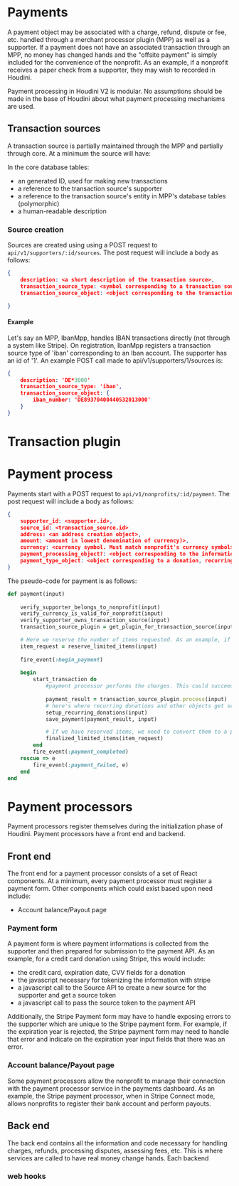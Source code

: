 # Payments

A payment object may be associated with a charge, refund, dispute or fee, etc. handled through a merchant processor plugin (MPP) as well as a supporter. If a payment does not have an associated transaction through an MPP, no money has changed hands and the "offsite payment" is simply included for the convenience of the nonprofit. As an example, if a nonprofit receives a paper check from a supporter, they may wish to recorded in Houdini.

Payment processing in Houdini V2 is modular. No assumptions should be made in the base of Houdini about what payment processing mechanisms are used.

## Transaction sources
A transaction source is partially maintained through the MPP and partially through core. At a minimum the source will have:

In the core database tables:
* an generated ID, used for making new transactions
* a reference to the transaction source's supporter
* a reference to the transaction source's entity in MPP's database tables (polymorphic)
* a human-readable description


### Source creation
Sources are created using using a POST request to `api/v1/supporters/:id/sources`. The post request will include a body as follows:
```json
{
    description: <a short description of the transaction source>,
    transaction_source_type: <symbol corresponding to a transaction source type (registered by MPP)>,
    transaction_source_object: <object corresponding to the transaction source>

}
```
#### Example
Let's say an MPP, IbanMpp, handles IBAN transactions directly (not through a system like Stripe). On registration, IbanMpp registers a transaction source type of 'iban' corresponding to an Iban account. The supporter has an id of '1'. An example POST call made to api/v1/supporters/1/sources is:
```json
{
    description: 'DE*3000'
    transaction_source_type: 'iban',
    transaction_source_object: {
        iban_number: 'DE89370400440532013000'
    }
}
```

# Transaction plugin

# Payment process

Payments start with a POST request to `api/v1/nonprofits/:id/payment`. The post request will include a body as follows:

```json
{
    supporter_id: <supporter.id>,
    source_id: <transaction_source.id>
    address: <an address creation object>,
    amount: <amount in lowest denomination of currency)>,
    currency: <currency symbol. Must match nonprofit's currency symbol>,
    payment_processing_object?: <object corresponding to the information needed by MPP to make a transaction with the given transaction>,
    payment_type_object: <object corresponding to a donation, recurring donation, ticket sale, campaign gift, etc. each registered as plugin>
}
```

The pseudo-code for payment is as follows:

```ruby
def payment(input)
    
    verify_supporter_belongs_to_nonprofit(input)
    verify_currency_is_valid_for_nonprofit(input)
    verify_supporter_owns_transaction_source(input)
    transaction_source_plugin = get_plugin_for_transaction_source(input)

    # Here we reserve the number of items requested. As an example, if there tickets being requested, we make sure enough are available. If there are, we reserve them. Otherwise we throw and tell the supporter that we don't have any
    item_request = reserve_limited_items(input)
    
    fire_event(:begin_payment)
    
    begin
        start_transaction do   
            #payment processor performs the charges. This could succeed or fail for a lot of reasons.
            
            payment_result = transaction_source_plugin.process(input)
            # here's where recurring donations and other objects get set up.
            setup_recurring_donations(input)
            save_payment(payment_result, input)

            # If we have reserved items, we need to convert them to a purchased items.
            finalized_limited_items(item_request)
        end
        fire_event(:payment_completed)
    rescue => e
        fire_event(:payment_failed, e)
    end
end
```

# Payment processors
Payment processors register themselves during the initialization phase of Houdini. Payment processors have a front end and backend.

## Front end
The front end for a payment processor consists of a set of React components. At a minimum, every payment processor must register a payment form. Other components which could exist based upon need include:

* Account balance/Payout page

### Payment form
A payment form is where payment informations is collected from the supporter and then prepared for submission to the payment API. As an example, for a credit card donation using Stripe, this would include:

* the credit card, expiration date, CVV fields for a donation
* the javascript necessary for tokenizing the information with stripe
* a javascript call to the Source API to create a new source for the supporter and get a source token
* a javascript call to pass the source token to the payment API

Additionally, the Stripe Payment form may have to handle exposing errors to the supporter which are unique to the Stripe payment form. For example, if the expiration year is rejected, the Stripe payment form may need to handle that error and indicate on the expiration year input fields that there was an error.

### Account balance/Payout page
Some payment processors allow the nonprofit to manage their connection with the payment processor service in the payments dashboard. As an example, the Stripe payment processor, when in Stripe Connect mode, allows nonprofits to register their bank account and perform payouts.

## Back end

The back end contains all the information and code necessary for handling charges, refunds, processing disputes, assessing fees, etc. This is where services are called to have real money change hands. Each backend

### web hooks


